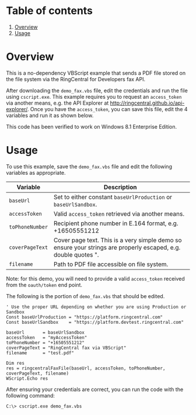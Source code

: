 # Table of contents

1. [Overview](#overview)
2. [Usage](#usage)

# Overview

This is a no-dependency VBScript example that sends a PDF file stored on the file system via the RingCentral for Developers fax API.

After downloading the `demo_fax.vbs` file, edit the credentials and run the file using `cscript.exe`. This example requires you to request an `access_token` via another means, e.g. the API Explorer at http://ringcentral.github.io/api-explorer/. Once you have the `access_token`, you can save this file, edit the 4 variables and run it as shown below.

This code has been verified to work on Windows 8.1 Enterprise Edition.

# Usage

To use this example, save the `demo_fax.vbs` file and edit the following variables as appropriate.

| Variable | Description |
|----------|-------------|
| `baseUrl`  | Set to either constant `baseUrlProduction` or `baseUrlSandbox`. |
| `accessToken` | Valid `access_token` retrieved via another means. |
| `toPhoneNumber` | Recipient phone number in E.164 format, e.g. +16505551212 |
| `coverPageText` | Cover page text. This is a very simple demo so ensure your strings are properly escaped, e.g. double quotes ". |
| `filename` | Path to PDF file accessible on file system. |

Note: for this demo, you will need to provide a valid `access_token` received from the `oauth/token` end point.

The following is the portion of `demo_fax.vbs` that should be edited.

```vbscript
' Use the proper URL depending on whether you are using Production or Sandbox
Const baseUrlProduction = "https://platform.ringcentral.com"
Const baseUrlSandbox    = "https://platform.devtest.ringcentral.com"

baseUrl       = baseUrlSandbox
accessToken   = "myAccessToken"
toPhoneNumber = "+16505551212"
coverPageText = "RingCentral fax via VBScript"
filename      = "test.pdf"

Dim res
res = ringcentralFaxFile(baseUrl, accessToken, toPhoneNumber, coverPageText, filename)
WScript.Echo res
```

After ensuring your credentials are correct, you can run the code with the following command:

```dos
C:\> cscript.exe demo_fax.vbs
```
